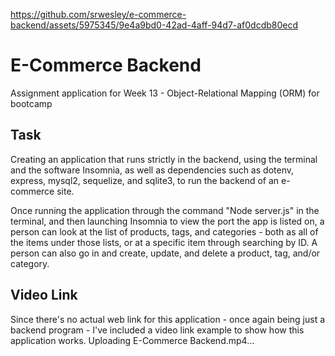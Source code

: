 
https://github.com/srwesley/e-commerce-backend/assets/5975345/9e4a9bd0-42ad-4aff-94d7-af0dcdb80ecd
# E-Commerce Backend
Assignment application for Week 13 - Object-Relational Mapping (ORM) for bootcamp

## Task
Creating an application that runs strictly in the backend, using the terminal and the software Insomnia, as well as dependencies such as dotenv, express, mysql2, sequelize, and sqlite3, to run the backend of an e-commerce site.

Once running the application through the command "Node server.js" in the terminal, and then launching Insomnia to view the port the app is listed on, a person can look at the list of products, tags, and categories - both as all of the items under those lists, or at a specific item through searching by ID. A person can also go in and create, update, and delete a product, tag, and/or category.

## Video Link
Since there's no actual web link for this application - once again being just a backend program - I've included a video link example to show how this application works.
Uploading E-Commerce Backend.mp4…
